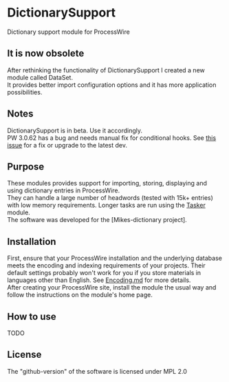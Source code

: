 # DictionarySupport
Dictionary support module for ProcessWire

## It is now obsolete
After rethinking the functionality of DictionarySupport I created a new module called DataSet.  
It provides better import configuration options and it has more application possibilities.  

## Notes
DictionarySupport is in beta. Use it accordingly.  
PW 3.0.62 has a bug and needs manual fix for conditional hooks.
See [this issue](https://github.com/processwire/processwire-issues/issues/261) for a fix or upgrade to the latest dev.

## Purpose
These modules provides support for importing, storing, displaying and using dictionary entries in ProcessWire.  
They can handle a large number of headwords (tested with 15k+ entries) with low memory requirements. Longer tasks are run using the [Tasker](https://github.com/mtwebit/Tasker) module.  
The software was developed for the [Mikes-dictionary project].

## Installation
First, ensure that your ProcessWire installation and the underlying database meets the encoding and indexing requirements of your projects. Their default settings probably won't work for you if you store materials in languages other than English. See [Encoding.md](https://github.com/mtwebit/DictionarySupport/blob/master/Encoding.md) for more details.  
After creating your ProcessWire site, install the module the usual way and follow the instructions on the module's home page.

## How to use
TODO

## License
The "github-version" of the software is licensed under MPL 2.0  
